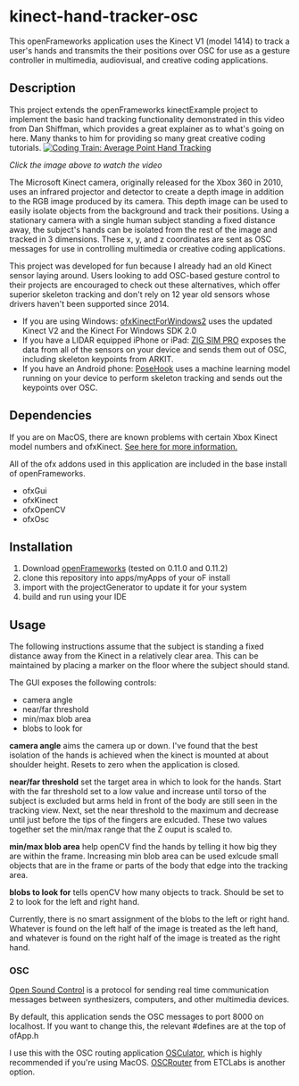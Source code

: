 # kinect-hand-tracker-osc
This openFrameworks application uses the Kinect V1 (model 1414) to track a user's hands and transmits the their positions over OSC for use as a gesture controller in multimedia, audiovisual, and creative coding applications.

## Description
This project extends the openFrameworks kinectExample project to implement the basic hand tracking functionality demonstrated in this video from Dan Shiffman, which provides a great explainer as to what's going on here. Many thanks to him for providing so many great creative coding tutorials.
[![Coding Train: Average Point Hand Tracking](https://img.youtube.com/vi/Kr4s5sLoROY/0.jpg)](https://www.youtube.com/watch?v=Kr4s5sLoROY)

*Click the image above to watch the video*

The Microsoft Kinect camera, originally released for the Xbox 360 in 2010, uses an infrared projector and detector to create a depth image in addition to the RGB image produced by its camera. This depth image can be used to easily isolate objects from the background and track their positions. Using a stationary camera with a single human subject standing a fixed distance away, the subject's hands can be isolated from the rest of the image and tracked in 3 dimensions. These x, y, and z coordinates are sent as OSC messages for use in controlling multimedia or creative coding applications.

This project was developed for fun because I already had an old Kinect sensor laying around. Users looking to add OSC-based gesture control to their projects are encouraged to check out these alternatives, which offer superior skeleton tracking and don't rely on 12 year old sensors whose drivers haven't been supported since 2014.

- If you are using Windows: [ofxKinectForWindows2](https://github.com/elliotwoods/ofxKinectForWindows2) uses the updated Kinect V2 and the Kinect For Windows SDK 2.0
- If you have a LIDAR equipped iPhone or iPad: [ZIG SIM PRO](https://apps.apple.com/us/app/zig-sim-pro/id1481556614) exposes the data from all of the sensors on your device and sends them out of OSC, including skeleton keypoints from ARKIT.
- If you have an Android phone: [PoseHook](https://play.google.com/store/apps/details?id=com.hollyhook.posehook&hl=en_US&gl=US) uses a machine learning model running on your device to perform skeleton tracking and sends out the keypoints over OSC.

## Dependencies
If you are on MacOS, there are known problems with certain Xbox Kinect model numbers and ofxKinect. [See here for more information.](https://github.com/openframeworks/openFrameworks/tree/master/addons/ofxKinect)

All of the ofx addons used in this application are included in the base install of openFrameworks.
- ofxGui
- ofxKinect
- ofxOpenCV
- ofxOsc

## Installation
1. Download [openFrameworks](https://openframeworks.cc/) (tested on 0.11.0 and 0.11.2)
2. clone this repository into apps/myApps of your oF install
3. import with the projectGenerator to update it for your system
4. build and run using your IDE 

## Usage
The following instructions assume that the subject is standing a fixed distance away from the Kinect in a relatively clear area. This can be maintained by placing a marker on the floor where the subject should stand.

The GUI exposes the following controls:
- camera angle
- near/far threshold
- min/max blob area
- blobs to look for

**camera angle** aims the camera up or down. I've found that the best isolation of the hands is achieved when the kinect is mounted at about shoulder height. Resets to zero when the application is closed.

**near/far threshold** set the target area in which to look for the hands. Start with the far threshold set to a low value and increase until torso of the subject is excluded but arms held in front of the body are still seen in the tracking view. Next, set the near threshold to the maximum and decrease until just before the tips of the fingers are exlcuded. These two values together set the min/max range that the Z ouput is scaled to.

**min/max blob area** help openCV find the hands by telling it how big they are within the frame. Increasing min blob area can be used exlcude small objects that are in the frame or parts of the body that edge into the tracking area. 

**blobs to look for** tells openCV how many objects to track. Should be set to 2 to look for the left and right hand.

Currently, there is no smart assignment of the blobs to the left or right hand. Whatever is found on the left half of the image is treated as the left hand, and whatever is found on the right half of the image is treated as the right hand.

### OSC

[Open Sound Control](https://opensoundcontrol.stanford.edu/) is a protocol for sending real time communication messages between synthesizers, computers, and other multimedia devices. 

By default, this application sends the OSC messages to port 8000 on localhost. If you want to change this, the relevant #defines are at the top of ofApp.h

I use this with the OSC routing application [OSCulator](https://osculator.net/), which is highly recommended if you're using MacOS. [OSCRouter](https://github.com/ETCLabs/OSCRouter) from ETCLabs is another option.